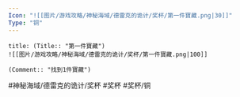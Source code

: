 ```yaml
---
Icon: "![[图片/游戏攻略/神秘海域/德雷克的诡计/奖杯/第一件寶藏.png|30]]"
Type: "铜"
---
```

```ad-common-bronze-trophy
title: (Title:: "第一件寶藏")
![[图片/游戏攻略/神秘海域/德雷克的诡计/奖杯/第一件寶藏.png|100]]

(Comment:: "找到1件寶藏")
```

#神秘海域/德雷克的诡计/奖杯 #奖杯 #奖杯/铜
